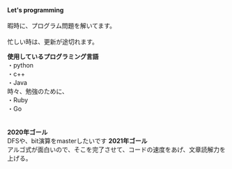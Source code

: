 **Let's programming**
<br>
<br>
暇時に、プログラム問題を解いてます。<br><br>
忙しい時は、更新が途切れます。

**使用しているプログラミング言語**<br>
・python<br>
・c++<br>
・Java<br>
時々、勉強のために、<br>
・Ruby<br>
・Go<br>
<br>
<br>
**2020年ゴール**<br>
DFSや、bit演算をmasterしたいです
**2021年ゴール**<br>
アルゴ式が面白いので、そこを完了させて、コードの速度をあげ、文章読解力を上げる。
